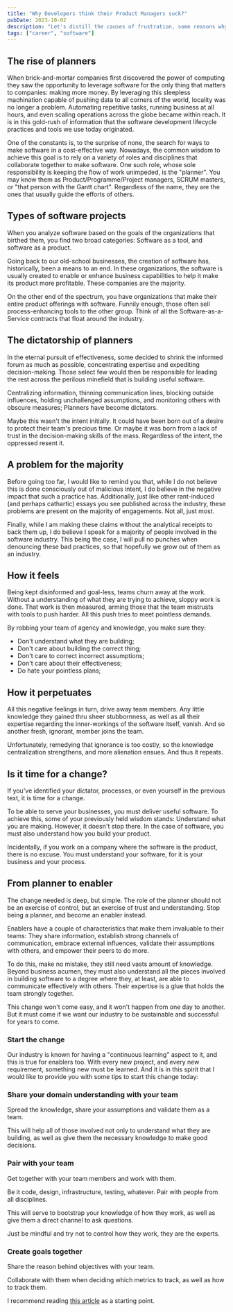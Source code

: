 ```yaml
---
title: "Why Developers think their Product Managers suck?"
pubDate: 2023-10-02
description: "Let's distill the causes of frustration, some reasons why this is the norm, and how to do better."
tags: ["career", "software"]
---
```


## The rise of planners

When brick-and-mortar companies first discovered the power of computing they saw the opportunity to leverage software for the only thing that matters to companies: making more money. By leveraging this sleepless machination capable of pushing data to all corners of the world, locality was no longer a problem. Automating repetitive tasks, running business at all hours, and even scaling operations across the globe became within reach. It is in this gold-rush of information that the software development lifecycle practices and tools we use today originated.

One of the constants is, to the surprise of none, the search for ways to make software in a cost-effective way. Nowadays, the common wisdom to achieve this goal is to rely on a variety of roles and disciplines that collaborate together to make software. One such role, whose sole responsibility is keeping the flow of work unimpeded, is the "planner". You may know them as Product/Programme/Project managers, SCRUM masters, or "that person with the Gantt chart". Regardless of the name, they are the ones that usually guide the efforts of others.

## Types of software projects

When you analyze software based on the goals of the organizations that birthed them, you find two broad categories: Software as a tool, and software as a product.

Going back to our old-school businesses, the creation of software has, historically, been a means to an end. In these organizations, the software is usually created to enable or enhance business capabilities to help it make its product more profitable. These companies are the majority.

On the other end of the spectrum, you have organizations that make their entire product offerings with software. Funnily enough, those often sell process-enhancing tools to the other group. Think of all the Software-as-a-Service contracts that float around the industry.

## The dictatorship of planners

In the eternal pursuit of effectiveness, some decided to shrink the informed forum as much as possible, concentrating expertise and expediting decision-making. Those select few would then be responsible for leading the rest across the perilous minefield that is building useful software.

Centralizing information, thinning communication lines, blocking outside influences, holding unchallenged assumptions, and monitoring others with obscure measures; Planners have become dictators.

Maybe this wasn't the intent initially. It could have been born out of a desire to protect their team's precious time. Or maybe it was born from a lack of trust in the decision-making skills of the mass. Regardless of the intent, the oppressed resent it.

## A problem for the majority

Before going too far, I would like to remind you that, while I do not believe this is done consciously out of malicious intent, I do believe in the negative impact that such a practice has. Additionally, just like other rant-induced (and perhaps cathartic) essays you see published across the industry, these problems are present on the majority of engagements. Not all, just most.

Finally, while I am making these claims without the analytical receipts to back them up, I do believe I speak for a majority of people involved in the software industry. This being the case, I will pull no punches when denouncing these bad practices, so that hopefully we grow out of them as an industry.

## How it feels

Being kept disinformed and goal-less, teams churn away at the work. Without a understanding of what they are trying to achieve, sloppy work is done. That work is then measured, arming those that the team mistrusts with tools to push harder. All this push tries to meet pointless demands.

By robbing your team of agency and knowledge, you make sure they:

- Don't understand what they are building;
- Don't care about building the correct thing;
- Don't care to correct incorrect assumptions;
- Don't care about their effectiveness;
- Do hate your pointless plans;

## How it perpetuates

All this negative feelings in turn, drive away team members. Any little knowledge they gained thru sheer stubbornness, as well as all their expertise regarding the inner-workings of the software itself, vanish. And so another fresh, ignorant, member joins the team. 

Unfortunately, remedying that ignorance is too costly, so the knowledge centralization strengthens, and more alienation ensues. And thus it repeats.

## Is it time for a change?

If you've identified your dictator, processes, or even yourself in the previous text, it is time for a change.

To be able to serve your businesses, you must deliver useful software. To achieve this, some of your previously held wisdom stands: Understand what you are making. However, it doesn't stop there. In the case of software, you must also understand how you build your product. 

Incidentally, if you work on a company where the software is the product, there is no excuse. You must understand your software, for it is your business and your process.

## From planner to enabler

The change needed is deep, but simple. The role of the planner should not be an exercise of control, but an exercise of trust and understanding. Stop being a planner, and become an enabler instead.

Enablers have a couple of characteristics that make them invaluable to their teams: They share information, establish strong channels of communication, embrace external influences, validate their assumptions with others, and empower their peers to do more.

To do this, make no mistake, they still need vasts amount of knowledge. Beyond business acumen, they must also understand all the pieces involved in building software to a degree where they, at least, are able to communicate effectively with others. Their expertise is a glue that holds the team strongly together.

This change won't come easy, and it won't happen from one day to another. But it must come if we want our industry to be sustainable and successful for years to come.

### Start the change

Our industry is known for having a "continuous learning" aspect to it, and this is true for enablers too. With every new project, and every new requirement, something new must be learned. And it is in this spirit that I would like to provide you with some tips to start this change today:

### Share your domain understanding with your team

Spread the knowledge, share your assumptions and validate them as a team.

This will help all of those involved not only to understand what they are building, as well as give them the necessary knowledge to make good decisions.

### Pair with your team

Get together with your team members and work with them.

Be it code, design, infrastructure, testing, whatever. Pair with people from all disciplines.

This will serve to bootstrap your knowledge of how they work, as well as give them a direct channel to ask questions.

Just be mindful and try not to control how they work, they are the experts.

### Create goals together

Share the reason behind objectives with your team.

Collaborate with them when deciding which metrics to track, as well as how to track them.

I recommend reading [this article](/blog/why-everyone-needs-to-talk-about-roadmaps) as a starting point.